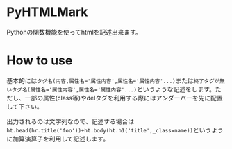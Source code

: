 # PyHTMLMark
Pythonの関数機能を使ってhtmlを記述出来ます。
# How to use
基本的には`タグ名(内容,属性名='属性内容',属性名='属性内容'...)`または`終了タグが無いタグ名(属性名='属性内容',属性名='属性内容'...)`というような記述をします。ただし、一部の属性(class等)やdelタグを利用する際にはアンダーバーを先に配置して下さい。

出力されるのは文字列なので、記述する場合は`ht.head(hr.title('foo'))+ht.body(ht.h1('title',_class=name))`というように加算演算子を利用して記述します。
